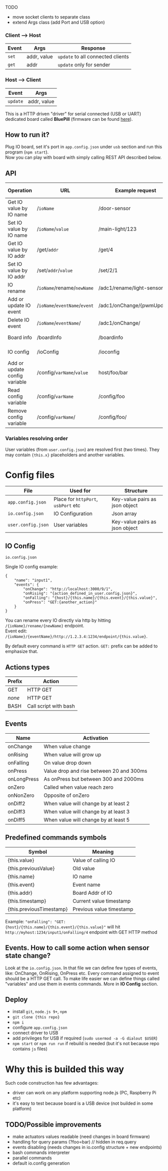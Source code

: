 TODO
- move socket clients to separate class
- extend Args class (add Port and USB option)

### Client --> Host

| Event     | Args          | Response                           |
| --------- | ------------- | ---------------------------------- |
| `set`     | addr, value   | `update` to all connected clients  |
| `get`     | addr          | `update` only for sender           |

### Host --> Client

| Event     | Args          |
| --------- | ------------- |
| `update`  |  addr, value  |




This is a HTTP driven "driver" for serial connected (USB or UART) dedicated board called **BluePill** (firmware can be found [here](https://github.com/tBlabs/BluePill.Firmware)).

## How to run it?

Plug IO board, set it's port in `app.config.json` under `usb` section and run this program (`npm start`).  
Now you can play with board with simply calling REST API described below.

## API

| Operation                      | URL                             | Example request             | Example response   |
| ------------------------------ | ------------------------------- | --------------------------- | ------------------ |
| Get IO value by IO name        | /`ioName`                       | /door-sensor                | 1                  |
| Set IO value by IO name        | /`ioName`/`value`               | /main-light/123             | *HTTP 202*         |jjjjj
| Get IO value by IO addr        | /get/`addr`                     | /get/4                      | 12                 |
| Set IO value by IO addr        | /set/`addr`/`value`             | /set/2/1                    | *HTTP 202*         |
| IO rename                      | /`ioName`/rename/`newName`      | /adc1/rename/light-sensor   | *HTTP 200*         |
| Add or update IO event         | /`ioName`/`eventName`/`event`   | /adc1/onChange/{pwmUpdate}  | *HTTP 200*         |
| Delete IO event                | /`ioName`/`eventName`/          | /adc1/onChange/             | *HTTP 200*         |
| Board info                     | /boardInfo                      | /boardinfo                  | (...) *HTTP 200*   |
| IO config                      | /ioConfig                       | /ioconfig                   | (...) *HTTP 200*   |
| Add or update config variable  | /config/`varName`/`value`       | host/foo/bar                | foo=bar            |
| Read config variable           | /config/`varName`               | /config/foo                 | bar                |
| Remove config variable         | /config/`varName`/              | /config/foo/                | *HTTP 200*         |

### Variables resolving order

User variables (from `user.config.json`) are resolved first (two times). They may contain `{this.x}` placeholders and another variables.

# Config files

| File                | Used for                            | Structure                      |
| ------------------- | ----------------------------------- | ------------------------------ |
| `app.config.json`   | Place for `httpPort`, `usbPort` etc | Key-value pairs as json object |
| `io.config.json`    | IO Configuration                    | Json array                     |
| `user.config.json`  | User variables                      | Key-value pairs as json object |

## IO Config

`io.config.json`

Single IO config example:

```
{
    "name": "input1",   
    "events": {
        "onChange": "http://localhost:3000/9/1",
        "onRising": "{action_defined_in_user.config.json}",
        "onFalling": "{host}/{this.name}/{this.event}/{this.value}",
        "onPress": "GET:{another_action}"
    }
}
```
You can rename every IO directly via http by hitting `/{ioName}/rename/{newName}` endpoint.  
Event edit: `/{ioName}/{eventName}/http://1.2.3.4:1234/endpoint/{this.value}`.

By default every command is `HTTP GET` action. `GET:` prefix can be added to emphasize that.  

## Actions types

| Prefix  | Action                |
| ------- | --------------------- |
| GET     | HTTP GET              |
| *none*  | HTTP GET              |
| BASH    | Call script with bash |

## Events

| Name        | Activation                               |
| ----------- | ---------------------------------------- |
| onChange    | When value change                        |
| onRising    | When value will grow up                  |
| onFalling   | On value drop down                       |
| onPress     | Value drop and rise between 20 and 300ms |
| onLongPress | As onPress but between 300 and 2000ms    |
| onZero      | Called when value reach zero             |
| onNonZero   | Opposite of onZero                       |
| onDiff2     | When value will change by at least 2     |
| onDiff3     | When value will change by at least 3     |
| onDiff5     | When value will change by at least 5     |  

## Predefined commands symbols

| Symbol                    | Meaning                   |
| ------------------------- | ------------------------- |
| {this.value}              | Value of calling IO       |
| {this.previousValue}      | Old value                 |
| {this.name}               | IO name                   |
| {this.event}              | Event name                |
| {this.addr}               | Board Addr of IO          |
| {this.timestamp}          | Current value timestamp   |
| {this.previousTimestamp}  | Previous value timestamp  |

Example:
`"onFalling": "GET:{host}/{this.name}/{this.event}/{this.value}"`
will hit `http://myhost:1234/input1/onFalling/4` endpoint with GET HTTP method

## Events. How to call some action when sensor state change?

Look at the `io.config.json`. In that file we can define few types of events, like: OnChange, OnRising, OnPress etc.
Every command assigned to event should be a HTTP GET call. 
To make life easier we can define things called "variables" and use them in events commands. More in **IO Config** section.

## Deploy
- install `git`, `node.js 9+`, `npm`
- `git clone {this repo}`
- `npm i`
- configure `app.config.json`
- connect driver to USB
- add privileges for USB if required (`sudo usermod -a -G dialout $USER`)
- `npm start` or `npm run run` if rebuild is needed (but it's not because repo contains `js` files)

# Why this is builded this way
Such code construction has few advantages:
- driver can work on any platform supporting node.js (PC, Raspberry Pi etc)
- it's easy to test because board is a USB device (not builded in some platform)

## TODO/Possible improvements

- make actuators values readable (need changes in board firmware)
- handling for query params (?foo=bar) // hidden in req.query
- events disabling (needs changes in io.config structure + new endpoints)
- bash commands interpreter
- parallel commands
- default io.config generation
